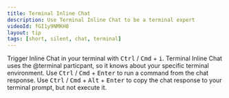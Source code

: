 ```yaml
---
title: Terminal Inline Chat
description: Use Terminal Inline Chat to be a terminal expert
videoId: fGI1y9NMKH8
layout: tip
tags: [short, silent, chat, terminal]
---
```


Trigger Inline Chat in your terminal with <kbd>Ctrl</kbd> / <kbd>Cmd</kbd> + <kbd>i</kbd>. Terminal Inline Chat uses the @terminal particpant, so it knows about your specific terminal environment. Use <kbd>Ctrl</kbd> / <kbd>Cmd</kbd> + <kbd>Enter</kbd> to run a command from the chat response. Use <kbd>Ctrl</kbd> / <kbd>Cmd</kbd> + <kbd>Alt</kbd> + <kbd>Enter</kbd> to copy the chat response to your terminal prompt, but not execute it.